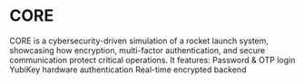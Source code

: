 # CORE
CORE is a cybersecurity-driven simulation of a rocket launch system, showcasing how encryption, multi-factor authentication, and secure communication protect critical operations.  It features:  Password &amp; OTP login  YubiKey hardware authentication  Real-time encrypted backend
